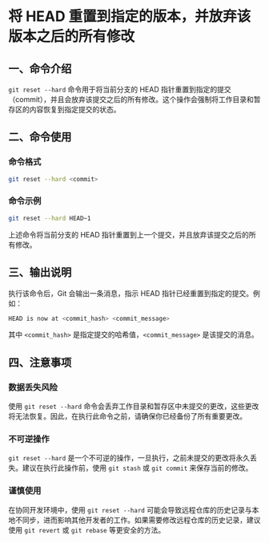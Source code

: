 # 将 HEAD 重置到指定的版本，并放弃该版本之后的所有修改

## 一、命令介绍

`git reset --hard` 命令用于将当前分支的 HEAD 指针重置到指定的提交（commit），并且会放弃该提交之后的所有修改。这个操作会强制将工作目录和暂存区的内容恢复到指定提交的状态。

## 二、命令使用

### 命令格式

```bash
git reset --hard <commit>
```

### 命令示例

```bash
git reset --hard HEAD~1
```

上述命令将当前分支的 HEAD 指针重置到上一个提交，并且放弃该提交之后的所有修改。

## 三、输出说明

执行该命令后，Git 会输出一条消息，指示 HEAD 指针已经重置到指定的提交。例如：

```bash
HEAD is now at <commit_hash> <commit_message>
```

其中 `<commit_hash>` 是指定提交的哈希值，`<commit_message>` 是该提交的消息。

## 四、注意事项

### 数据丢失风险

使用 `git reset --hard` 命令会丢弃工作目录和暂存区中未提交的更改，这些更改将无法恢复。因此，在执行此命令之前，请确保你已经备份了所有重要更改。

### 不可逆操作

`git reset --hard` 是一个不可逆的操作，一旦执行，之前未提交的更改将永久丢失。建议在执行此操作前，使用 `git stash` 或 `git commit` 来保存当前的修改。

### 谨慎使用

在协同开发环境中，使用 `git reset --hard` 可能会导致远程仓库的历史记录与本地不同步，进而影响其他开发者的工作。如果需要修改远程仓库的历史记录，建议使用 `git revert` 或 `git rebase` 等更安全的方法。